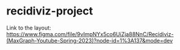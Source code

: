 # recidiviz-project
Link to the layout: https://www.figma.com/file/9vImpNYx5co6UiZja88NnC/Recidiviz-(MaxGraph-Youtube-Spring-2023)?node-id=1%3A137&mode=dev
 
